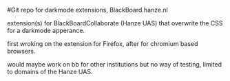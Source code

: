 #Git repo for darkmode extensions, BlackBoard.hanze.nl

extension(s) for BlackBoardCollaborate (Hanze UAS) that overwrite the CSS for a darkmode apperance. 

first wroking on the extension for Firefox, after for chromium based browsers.

would maybe work on bb for other institutions but no way of testing, limited to domains of the Hanze UAS.
